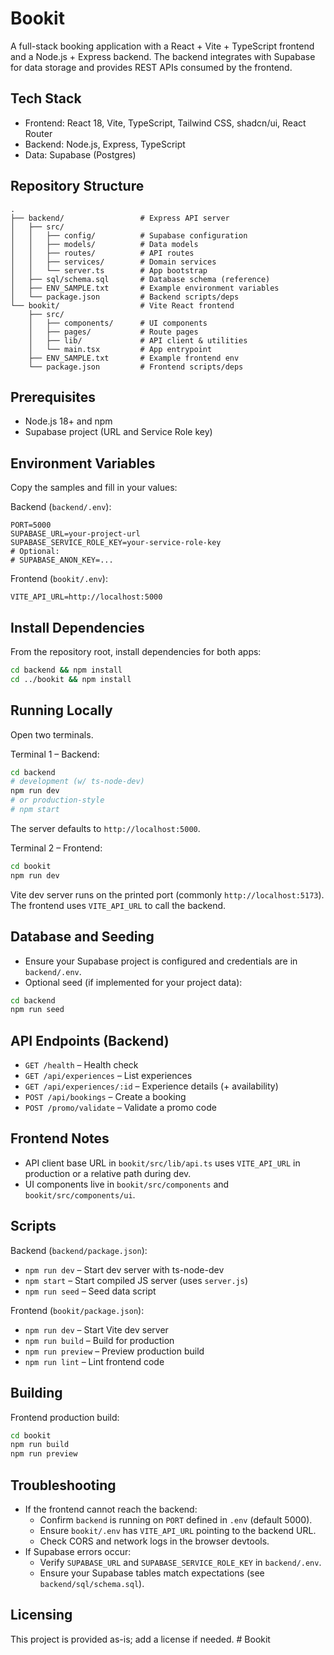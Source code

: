 # Bookit

A full-stack booking application with a React + Vite + TypeScript frontend and a Node.js + Express backend. The backend integrates with Supabase for data storage and provides REST APIs consumed by the frontend.

## Tech Stack
- Frontend: React 18, Vite, TypeScript, Tailwind CSS, shadcn/ui, React Router
- Backend: Node.js, Express, TypeScript
- Data: Supabase (Postgres)

## Repository Structure
```
.
├── backend/                 # Express API server
│   ├── src/
│   │   ├── config/          # Supabase configuration
│   │   ├── models/          # Data models
│   │   ├── routes/          # API routes
│   │   ├── services/        # Domain services
│   │   └── server.ts        # App bootstrap
│   ├── sql/schema.sql       # Database schema (reference)
│   ├── ENV_SAMPLE.txt       # Example environment variables
│   └── package.json         # Backend scripts/deps
└── bookit/                  # Vite React frontend
    ├── src/
    │   ├── components/      # UI components
    │   ├── pages/           # Route pages
    │   ├── lib/             # API client & utilities
    │   └── main.tsx         # App entrypoint
    ├── ENV_SAMPLE.txt       # Example frontend env
    └── package.json         # Frontend scripts/deps
```

## Prerequisites
- Node.js 18+ and npm
- Supabase project (URL and Service Role key)

## Environment Variables
Copy the samples and fill in your values:

Backend (`backend/.env`):
```
PORT=5000
SUPABASE_URL=your-project-url
SUPABASE_SERVICE_ROLE_KEY=your-service-role-key
# Optional:
# SUPABASE_ANON_KEY=...
```

Frontend (`bookit/.env`):
```
VITE_API_URL=http://localhost:5000
```

## Install Dependencies
From the repository root, install dependencies for both apps:
```bash
cd backend && npm install
cd ../bookit && npm install
```

## Running Locally
Open two terminals.

Terminal 1 – Backend:
```bash
cd backend
# development (w/ ts-node-dev)
npm run dev
# or production-style
# npm start
```
The server defaults to `http://localhost:5000`.

Terminal 2 – Frontend:
```bash
cd bookit
npm run dev
```
Vite dev server runs on the printed port (commonly `http://localhost:5173`). The frontend uses `VITE_API_URL` to call the backend.

## Database and Seeding
- Ensure your Supabase project is configured and credentials are in `backend/.env`.
- Optional seed (if implemented for your project data):
```bash
cd backend
npm run seed
```

## API Endpoints (Backend)
- `GET /health` – Health check
- `GET /api/experiences` – List experiences
- `GET /api/experiences/:id` – Experience details (+ availability)
- `POST /api/bookings` – Create a booking
- `POST /promo/validate` – Validate a promo code

## Frontend Notes
- API client base URL in `bookit/src/lib/api.ts` uses `VITE_API_URL` in production or a relative path during dev.
- UI components live in `bookit/src/components` and `bookit/src/components/ui`.

## Scripts
Backend (`backend/package.json`):
- `npm run dev` – Start dev server with ts-node-dev
- `npm start` – Start compiled JS server (uses `server.js`)
- `npm run seed` – Seed data script

Frontend (`bookit/package.json`):
- `npm run dev` – Start Vite dev server
- `npm run build` – Build for production
- `npm run preview` – Preview production build
- `npm run lint` – Lint frontend code

## Building
Frontend production build:
```bash
cd bookit
npm run build
npm run preview
```

## Troubleshooting
- If the frontend cannot reach the backend:
  - Confirm `backend` is running on `PORT` defined in `.env` (default 5000).
  - Ensure `bookit/.env` has `VITE_API_URL` pointing to the backend URL.
  - Check CORS and network logs in the browser devtools.
- If Supabase errors occur:
  - Verify `SUPABASE_URL` and `SUPABASE_SERVICE_ROLE_KEY` in `backend/.env`.
  - Ensure your Supabase tables match expectations (see `backend/sql/schema.sql`).

## Licensing
This project is provided as-is; add a license if needed.
#   B o o k i t 
 
 
